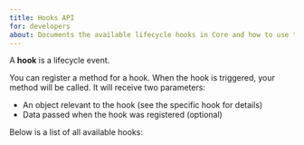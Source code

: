 ```yaml
---
title: Hooks API
for: developers
about: Documents the available lifecycle hooks in Core and how to use them
---
```


A **hook** is a lifecycle event.

You can register a method for a hook. When the hook is triggered, your method will be
called. It will receive two parameters:

 - An object relevant to the hook (see the specific hook for details)
 - Data passed when the hook was registered (optional)

Below is a list of all available hooks:

<ReadMore list />
